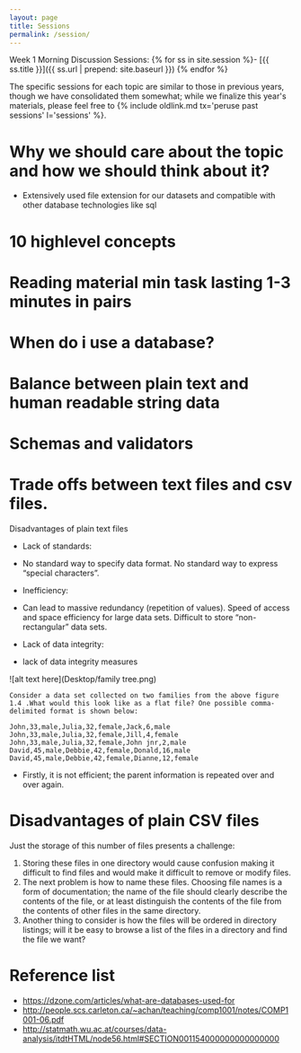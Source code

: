 ```yaml
---
layout: page
title: Sessions
permalink: /session/
---
```

Week 1 Morning Discussion Sessions:
{% for ss in site.session %}- [{{ ss.title }}]({{ ss.url | prepend: site.baseurl }})
{% endfor %}

The specific sessions for each topic are similar to those in previous years, though we have consolidated them somewhat; while we finalize this year's materials, please feel free to {% include oldlink.md tx='peruse past sessions' l='sessions' %}.
# Why we should care about the topic and how we should think about it?
* Extensively used file extension for our datasets and compatible with other database technologies like sql
# 10 highlevel concepts
# Reading material min task lasting 1-3 minutes in pairs
# When do i use a database?
# Balance between plain text and human readable string data
# Schemas and validators
# Trade offs between text files and csv files.

 Disadvantages of plain text files
* Lack of standards:  
- No standard way to specify data format. No standard way to express “special characters”.  
* Inefficiency:  
- Can lead to massive redundancy (repetition of values). Speed of access and space efficiency for large data sets.  Difficult to store “non-rectangular” data sets.  
* Lack of data integrity:
- lack of data integrity measures


![alt text here](Desktop/family tree.png)
```
Consider a data set collected on two families from the above figure 1.4 .What would this look like as a flat file? One possible comma-delimited format is shown below:  

John,33,male,Julia,32,female,Jack,6,male
John,33,male,Julia,32,female,Jill,4,female
John,33,male,Julia,32,female,John jnr,2,male
David,45,male,Debbie,42,female,Donald,16,male
David,45,male,Debbie,42,female,Dianne,12,female

```
* Firstly, it is not efficient; the parent information is repeated over and over again.

# Disadvantages of plain CSV files

Just the storage of this number of files presents a challenge:
1.	Storing these files in one directory would cause confusion making it difficult to find files and would make it difficult to remove or modify files.
2.	The next problem is how to name these files. Choosing file names is a form of documentation; the name of the file should clearly describe the contents of the file, or at least distinguish the contents of the file from the contents of other files in the same directory.
3.	Another thing to consider is how the files will be ordered in directory listings; will it be easy to browse a list of the files in a directory and find the file we want?



# Reference list  
* https://dzone.com/articles/what-are-databases-used-for
* http://people.scs.carleton.ca/~achan/teaching/comp1001/notes/COMP1001-06.pdf
* http://statmath.wu.ac.at/courses/data-analysis/itdtHTML/node56.html#SECTION001154000000000000000


